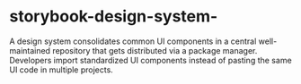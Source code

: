 # storybook-design-system-
A design system consolidates common UI components in a central well-maintained repository that gets distributed via a package manager. Developers import standardized UI components instead of pasting the same UI code in multiple projects.
